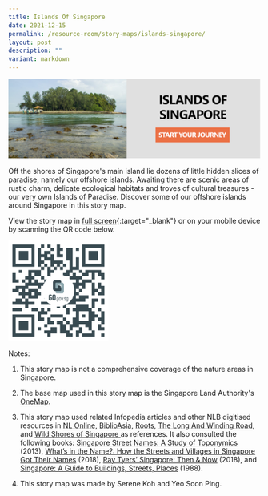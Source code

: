 ```yaml
---
title: Islands Of Singapore
date: 2021-12-15
permalink: /resource-room/story-maps/islands-singapore/
layout: post
description: ""
variant: markdown
---
```

[![Alt text for image on Isomer site](/images/storymap-image-islands-singapore.png)](https://go.gov.sg/h5et7u)

Off the shores of Singapore's main island lie dozens of little hidden slices of paradise, namely our offshore islands. Awaiting there are scenic areas of rustic charm, delicate ecological habitats and troves of cultural treasures - our very own Islands of Paradise. Discover some of our offshore islands around Singapore in this story map.

View the story map in [full screen](https://go.gov.sg/h5et7u){:target="_blank"} or on your mobile device by scanning the QR code below.

<img src="/images/qr-code-storymap-islands.jpg" alt="qr-code-storymap-islands" style="width:200px;">

Notes:
1. This story map is not a comprehensive coverage of the nature areas in Singapore.

2. The base map used in this story map is the Singapore Land Authority's [OneMap](https://www.onemap.gov.sg/docs/maps/).

3. This story map used related Infopedia articles and other NLB digitised resources in [NL Online](https://www.nlb.gov.sg/main/nlonline), [BiblioAsia](https://www.nlb.gov.sg/Browse/BiblioAsia.aspx), [Roots](https://www.roots.sg/),  [The Long And Winding Road](https://thelongnwindingroad.wordpress.com/), and [Wild Shores of Singapore ](https://wildshores.blogspot.com/) as references. It also consulted the following books: [Singapore Street Names: A Study of Toponymics](https://eservice.nlb.gov.sg/item_holding.aspx?bid=200123850) (2013), [What’s in the Name?: How the Streets and Villages in Singapore Got Their Names](https://eservice.nlb.gov.sg/item_holding.aspx?bid=202924449) (2018), [Ray Tyers’ Singapore: Then &amp; Now](https://eservice.nlb.gov.sg/item_holding.aspx?bid=203784837) (2018), and [Singapore: A Guide to Buildings, Streets, Places](http://eservice.nlb.gov.sg/item_holding.aspx?bid=4712298) (1988).
4. This story map was made by Serene Koh and Yeo Soon Ping.